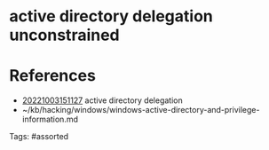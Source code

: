 # active directory  delegation unconstrained

# References
- [20221003151127](/zet/20221003151127/README.md) active directory  delegation
- ~/kb/hacking/windows/windows-active-directory-and-privilege-information.md

Tags:
    #assorted
